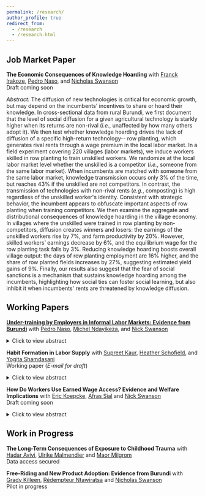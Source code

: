 ```yaml
---
permalink: /research/
author_profile: true
redirect_from:
  - /research
  - /research.html
---
```


## Job Market Paper
**The Economic Consequences of Knowledge Hoarding** with [Franck Irakoze](https://www.linkedin.com/in/franck-irakoze-197028213/?originalSubdomain=bi), [Pedro Naso](https://pedronaso.com/economics/), and [Nicholas Swanson](https://nicholasgswanson.github.io)\
Draft coming soon

_Abstract:_ The diffusion of new technologies is critical for economic growth, but may depend on the incumbents' incentives to share or hoard their knowledge. In cross-sectional data from rural Burundi, we first document that the level of social diffusion for a given agricultural technology is starkly higher when its returns are non-rival (_i.e._, unaffected by how many others adopt it).  We then test whether knowledge hoarding drives the lack of diffusion of a specific high-return technology-- row planting, which generates rival rents through a wage premium in the local labor market. In a field experiment covering 220 villages (labor markets), we induce workers skilled in row planting to train unskilled workers. We randomize at the local labor market level whether the unskilled is a competitor (_i.e._, someone from the same labor market). When incumbents are matched with someone from the same labor market, knowledge transmission occurs only 3\% of the time, but reaches 43\% if the unskilled are not competitors. In contrast, the transmission of technologies with non-rival rents (_e.g._, composting) is high regardless of the unskilled worker's identity. Consistent with strategic behavior, the incumbent appears to obfuscate important aspects of row planting when training competitors. We then examine the aggregate and distributional consequences of knowledge hoarding in the village economy. In villages where the unskilled were trained in row planting by non-competitors, diffusion creates winners and losers: the earnings of the unskilled workers rise by 7%, and farm productivity by 20%. However, skilled workers’ earnings decrease by 6%, and the equilibrium wage for the row planting task falls by 3%. Reducing knowledge hoarding boosts overall village output: the days of row planting employment are 16% higher, and the share of row planted fields increases by 27%, suggesting estimated yield gains of 9%. Finally, our results also suggest that the fear of social sanctions is a mechanism that sustains knowledge hoarding among the incumbents, highlighting how social ties can foster social learning, but also inhibit it when incumbents' rents are threatened by knowledge diffusion.


## Working Papers
**[Under-training by Employers in Informal Labor Markets: Evidence from Burundi](https://drive.google.com/file/d/1Qs4fdx38cEGLkc-51g_R_CooeZZEwHtr/view)** with [Pedro Naso](https://pedronaso.com/economics/), [Michel Ndayikeza](https://sites.google.com/view/michelndayikeza), and [Nick Swanson](https://nicholasgswanson.github.io)
<details>
  <summary>Click to view abstract</summary>
Workers obtain limited human capital through on-the-job experience in low- and middle-income countries, but the reasons for this are unclear. We test whether one friction contributes to low worker productivity: firms unwillingness to train because they do not appropriate the returns from training. We study casual labor markets in Burundi, where employers can train workers in a newly introduced agricultural practice in the region, row-planting--a technique that substantially raises yields.  In a first field experiment, in some randomly selected local labor markets (villages), we induce 1/3 of employers to train workers in row planting--leading to a 20-percentage point increase in the share of skilled workers in the village. Training generates meaningful economic returns: employers in treated villages increase their adoption of row-planting by 10 percentage points (20%)--raising farm profitability by 9%. However, employers fail to appropriate most of this surplus: 2/3 of the surplus generated is captured by non-training employers, because many of the trained workers work for others following training. In a second experiment, we randomize employers into a condition that increases the likelihood that the worker will return to work for the employer in the future. Employers receiving this guarantee are 50 percentage points more likely to train the worker. This suggests the wedge between private and social returns from investments meaningfully reduces worker productivity.
 <br/>
</details> 


**Habit Formation in Labor Supply** with [Supreet Kaur](https://www.supreetkaur.com), [Heather Schofield](https://heatherschofield.net), and [Yogita Shamdasani](https://sites.google.com/site/yogitashamdasani/) \
Working paper (*E-mail for draft*)
<details>
  <summary>Click to view abstract</summary>
Economists have long hypothesized the presence of hysteresis in labor supply: transitory labor market shocks may have persistent effects. We examine hysteresis through the lens of habit formation. We undertake a field experiment with casual urban laborers in Chennai, India, where attendance at labor stands provides a revealed preference measure of labor supply. We randomly provide some workers with small financial incentives for attendance over 2 months, leading to a 22% increase in labor supply. We test for habit formation by examining subsequent impacts after the incentives are removed. First, we see a persistent 15% increase in labor supply over the next 2-5 months, resulting in an 11% increase in employment. Second, treated workers exhibit a higher willingness to accept work contracts that are of longer duration and less flexible. They also self-report an increase in automaticity and self-identity around work—suggesting a change in preferences. Third, shocks that temporarily pull workers out of the labor market lead subsequent treatment effects to collapse to zero; in the absence of these shocks, we cannot reject that there is no decay in effects over time. Fourth, in incentivized measures, employers accurately predict treatment effects, and prefer hiring workers who have been treated with a stronger habit stock in the past—findings that have relevance for understanding duration dependence. Finally, in supplementary data from other settings, we replicate short-run persistent effects of transitory labor supply shocks--indicating the broader generalizability of hysteresis in labor supply. Together, our results suggest that the intermittent nature of employment and frequent shocks experienced in low-income settings may inhibit workers from becoming habituated to regular work—with potential implications for absenteeism and labor supply levels. 
 <br/>
</details> 


**How Do Workers Use Earned Wage Access? Evidence and Welfare Implications**  with [Eric Koepcke](https://ekoepcke.github.io), [Afras Sial](https://afras-sial.github.io) and [Nick Swanson](https://nicholasgswanson.github.io) \
Draft coming soon
<details>
  <summary>Click to view abstract</summary>
Earned Wage Access (EWA)--a financial technology that gives workers access to their wages as they are earned, rather than having to wait until payday--can benefit workers by providing cheap, short-term liquidity. However, when workers have self-control problems or biased beliefs, particularly about their future earnings and liquidity shocks, they may use this technology suboptimally, resulting in overconsumption. We partner with an EWA fintech firm to quantify these trade-offs using administrative data on earnings and EWA usage, in conjunction with a survey experiment. We find that workers systematically over-predict their future earnings, under-predict their future EWA usage, demand incentives to reduce their EWA usage, and are unable to predict future wage shocks. Using quasi-experimental variation in these wage shocks, we document that workers significantly increase their EWA usage in response to positive wage shocks in both their most recent paycheck and their next paycheck, which determines the amount they can withdraw. Using changes in withdrawal fees, we find patterns consistent with partial sophistication about self-control problems. We organize these facts in a consumption-savings model at the daily level, with workers with biased beliefs and partial awareness of their self-control problems. The estimates from our model imply that EWA increases worker’s welfare on net, but that regulations such as fees and withdrawal limits can further enhance welfare.
  <br/>
</details> 



## Work in Progress
**The Long-Term Consequences of Exposure to Childhood Trauma** with [Hadar Avivi](https://avivihadar.github.io), [Ulrike Malmendier](https://haas.berkeley.edu/faculty/malmendier-ulrike/) and [Maor Milgrom](https://sites.google.com/view/maormilgrom) \
Data access secured

**Free-Riding and New Product Adoption: Evidence from Burundi** with [Grady Killeen](https://gkilleen33.github.io), [Rédempteur Ntawiratsa](https://orcid.org/0000-0003-1948-7798) and [Nicholas Swanson](https://nicholasgswanson.github.io) \
Pilot in progress
